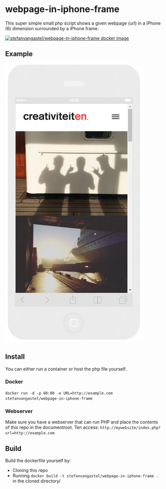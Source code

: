 # webpage-in-iphone-frame
This super simple small php script shows a given webpage (url) in a iPhone (6) dimension surrounded by a iPhone frame.

[![stefanvangastel/webpage-in-iphone-frame docker image](http://dockeri.co/image/stefanvangastel/webpage-in-iphone-frame)](https://registry.hub.docker.com/u/stefanvangastel/webpage-in-iphone-frame/)

## Example
![Example](https://github.com/stefanvangastel/webpage-in-iphone-frame/blob/master/img/example.png)

## Install
You can either run a container or host the php file yourself.

### Docker
`docker run -d -p 80:80 -e URL=http://example.com stefanvangastel/webpage-in-iphone-frame`

### Webserver
Make sure you have a webserver that can run PHP and place the contents of this repo in the documentroot. Ten access:
`http://mywebsite/index.php?url=http://example.com`

## Build
Build the dockerfile yourself by:

* Cloning this repo
* Running `docker build -t stefanvangastel/webpage-in-iphone-frame .` in the cloned directory/

